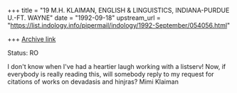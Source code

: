 +++
title = "19 M.H. KLAIMAN, ENGLISH & LINGUISTICS,              INDIANA-PURDUE U.-FT. WAYNE"
date = "1992-09-18"
upstream_url = "https://list.indology.info/pipermail/indology/1992-September/054056.html"

+++
[Archive link](https://list.indology.info/pipermail/indology/1992-September/054056.html)


Status: RO

I don't know when I've had a heartier laugh working with a listserv!
Now, if everybody is really reading this, will somebody reply to my
request for citations of works on devadasis and hinjras?
Mimi Klaiman




